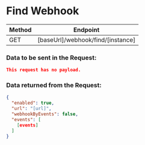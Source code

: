 # Find Webhook

| Method | Endpoint                              |
| ------ | ------------------------------------- |
| GET    | [baseUrl]/webhook/find/[instance] |

### Data to be sent in the Request:

```json title=Payload
This request has no payload.
```

### Data returned from the Request:

```json title=Result
{
  "enabled": true,
  "url": "[url]",
  "webhookByEvents": false,
  "events": [
    [events]
  ]
}
```
